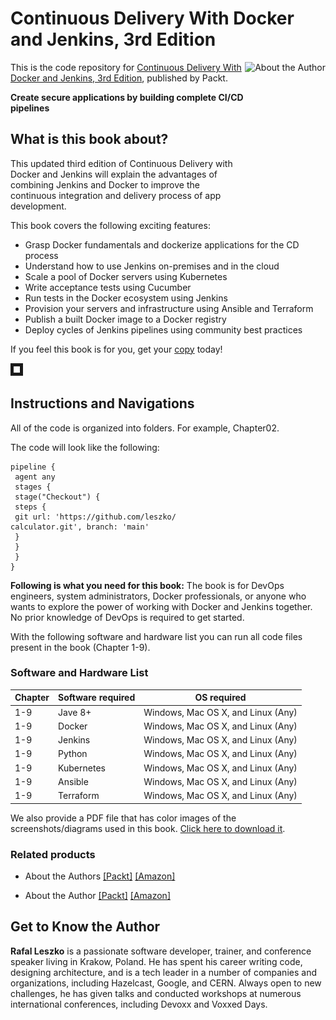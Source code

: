 # Continuous Delivery With Docker and Jenkins, 3rd Edition

<a href="https://www.packtpub.com/product/continuous-delivery-with-docker-and-jenkins-third-edition/9781803237480?utm_source=github&utm_medium=repository&utm_campaign=9781803237480"><img src="https://static.packt-cdn.com/products/9781803237480/cover/smaller" alt="About the Author" height="256px" align="right"></a>

This is the code repository for [Continuous Delivery With Docker and Jenkins, 3rd Edition](https://www.packtpub.com/product/continuous-delivery-with-docker-and-jenkins-third-edition/9781803237480?utm_source=github&utm_medium=repository&utm_campaign=9781803237480), published by Packt.

**Create secure applications by building complete CI/CD pipelines**

## What is this book about?
This updated third edition of Continuous Delivery with Docker and Jenkins will explain the advantages of combining Jenkins and Docker to improve the continuous integration and delivery process of app development. 

This book covers the following exciting features:
* Grasp Docker fundamentals and dockerize applications for the CD process
* Understand how to use Jenkins on-premises and in the cloud
* Scale a pool of Docker servers using Kubernetes
* Write acceptance tests using Cucumber
* Run tests in the Docker ecosystem using Jenkins
* Provision your servers and infrastructure using Ansible and Terraform
* Publish a built Docker image to a Docker registry
* Deploy cycles of Jenkins pipelines using community best practices

If you feel this book is for you, get your [copy](https://www.amazon.com/dp/1803237481) today!

<a href="https://www.packtpub.com/?utm_source=github&utm_medium=banner&utm_campaign=GitHubBanner"><img src="https://raw.githubusercontent.com/PacktPublishing/GitHub/master/GitHub.png" 
alt="https://www.packtpub.com/" border="5" /></a>

## Instructions and Navigations
All of the code is organized into folders. For example, Chapter02.

The code will look like the following:
```
pipeline {
 agent any
 stages {
 stage("Checkout") {
 steps {
 git url: 'https://github.com/leszko/
calculator.git', branch: 'main'
 }
 }
 }
}
```

**Following is what you need for this book:**
The book is for DevOps engineers, system administrators, Docker professionals, or anyone who wants to explore the power of working with Docker and Jenkins together. No prior knowledge of DevOps is required to get started.

With the following software and hardware list you can run all code files present in the book (Chapter 1-9).
### Software and Hardware List
| Chapter | Software required | OS required |
| -------- | ------------------------------------ | ----------------------------------- |
| 1-9 | Jave 8+ | Windows, Mac OS X, and Linux (Any) |
| 1-9 | Docker | Windows, Mac OS X, and Linux (Any) |
| 1-9 | Jenkins | Windows, Mac OS X, and Linux (Any) |
| 1-9 | Python | Windows, Mac OS X, and Linux (Any) |
| 1-9 | Kubernetes | Windows, Mac OS X, and Linux (Any) |
| 1-9 | Ansible | Windows, Mac OS X, and Linux (Any) |
| 1-9 | Terraform | Windows, Mac OS X, and Linux (Any) |


We also provide a PDF file that has color images of the screenshots/diagrams used in this book. [Click here to download it](https://static.packt-cdn.com/downloads/9781803237480_ColorImages.pdf).

### Related products
* About the Authors [[Packt]](https://www.packtpub.com/product/docker-for-developers/9781789536058?utm_source=github&utm_medium=repository&utm_campaign=9781789536058) [[Amazon]](https://www.amazon.com/dp/1789536057)

* About the Author [[Packt]](https://www.packtpub.com/product/learn-docker-fundamentals-of-docker-19-x-second-edition/9781838827472?utm_source=github&utm_medium=repository&utm_campaign=9781838827472) [[Amazon]](https://www.amazon.com/dp/1838827471)


## Get to Know the Author
**Rafal Leszko**
is a passionate software developer, trainer, and conference speaker living in Krakow, Poland. He has spent his career writing code, designing architecture, and is a tech leader in a number of companies and organizations, including Hazelcast, Google, and CERN. Always open to new challenges, he has given talks and conducted workshops at numerous international conferences, including Devoxx and Voxxed Days.

